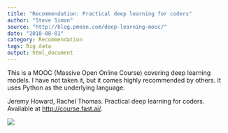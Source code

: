 ```yaml
---
title: "Recommendation: Practical deep learning for coders"
author: "Steve Simon"
source: "http://blog.pmean.com/deep-learning-mooc/"
date: "2018-08-01"
category: Recommendation
tags: Big data
output: html_document
---
```


This is a MOOC (Massive Open Online Course) covering deep learning
models. I have not taken it, but it comes highly recommended by others.
It uses Python as the underlying language.

<!---More--->

Jeremy Howard, Rachel Thomas. Practical deep learning for coders.
Available at <http://course.fast.ai/>.

![](http://www.pmean.com/images/deep-learning-mooc01.png)




